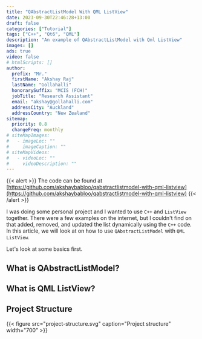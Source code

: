 ```yaml
---
title: "QAbstractListModel With QML ListView"
date: 2023-09-30T22:46:28+13:00
draft: false
categories: ["Tutorial"]
tags: ["C++", "Qt6", "QML"]
description: "An example of QAbstractListModel with Qml ListView"
images: []
ads: true
video: false
# htmlScripts: []
author:
  prefix: "Mr."
  firstName: "Akshay Raj"
  lastName: "Gollahalli"
  honorarySuffix: "MCIS (FCH)"
  jobTitle: "Research Assistant"
  email: "akshay@gollahalli.com"
  addressCity: "Auckland"
  addressCountry: "New Zealand"
sitemap:
  priority: 0.8
  changeFreq: monthly
# siteMapImages:
#   - imageLoc: ""
#     imageCaption: ""
# siteMapVideos:
#   - videoLoc: ""
#     videoDescription: ""
---
```


<!--adsense-->

{{< alert >}}
The code can be found at [https://github.com/akshaybabloo/qabstractlistmodel-with-qml-listview](https://github.com/akshaybabloo/qabstractlistmodel-with-qml-listview)
{{< /alert >}}

I was doing some personal project and I wanted to use `C++` and `ListView` together. There were a few examples on the internet, but I couldn't find on that added, removed, and updated the list dynamically using the `C++` code. In this article, we will look at on how to use `QAbstractListModel` with `QML ListView`.

Let's look at some basics first.

## What is QAbstractListModel?


## What is QML ListView?


## Project Structure

{{< figure src="project-structure.svg" caption="Project structure" width="700" >}}

